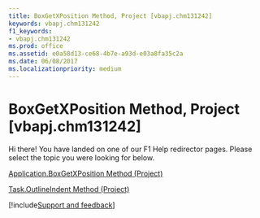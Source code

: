 ```yaml
---
title: BoxGetXPosition Method, Project [vbapj.chm131242]
keywords: vbapj.chm131242
f1_keywords:
- vbapj.chm131242
ms.prod: office
ms.assetid: e0a58d13-ce68-4b7e-a93d-e03a8fa35c2a
ms.date: 06/08/2017
ms.localizationpriority: medium
---
```



# BoxGetXPosition Method, Project [vbapj.chm131242]

Hi there! You have landed on one of our F1 Help redirector pages. Please select the topic you were looking for below.

[Application.BoxGetXPosition Method (Project)](https://msdn.microsoft.com/library/df7a41c8-01df-bd60-0ae1-0fb60cbc3347%28Office.15%29.aspx)

[Task.OutlineIndent Method (Project)](https://msdn.microsoft.com/library/84a1a3c4-8511-03d2-df2a-ebdc8defabe9%28Office.15%29.aspx)

[!include[Support and feedback](~/includes/feedback-boilerplate.md)]